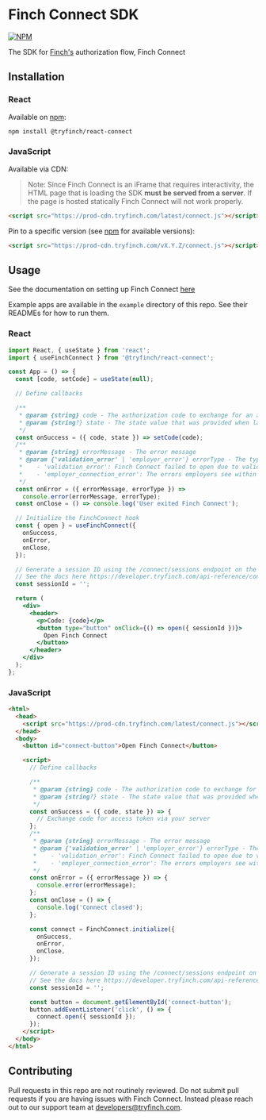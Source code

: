 # Finch Connect SDK

[![NPM](https://img.shields.io/npm/v/@tryfinch/react-connect)](https://www.npmjs.com/package/@tryfinch/react-connect)

The SDK for [Finch's](https://developer.tryfinch.com/how-finch-works/quickstart) authorization flow, Finch Connect

## Installation

### React

Available on [npm](https://www.npmjs.com/package/@tryfinch/react-connect):

```bash
npm install @tryfinch/react-connect
```

### JavaScript

Available via CDN:
> Note: Since Finch Connect is an iFrame that requires interactivity, the HTML page that is loading the SDK **must be served from a server**. If the page is hosted statically Finch Connect will not work properly.

```html
<script src="https://prod-cdn.tryfinch.com/latest/connect.js"></script>
```

Pin to a specific version (see [npm](https://www.npmjs.com/package/@tryfinch/react-connect) for available versions):

```html
<script src="https://prod-cdn.tryfinch.com/vX.Y.Z/connect.js"></script>
```

## Usage

See the documentation on setting up Finch Connect [here](https://developer.tryfinch.com/implementation-guide/Connect/Create-Account)

Example apps are available in the `example` directory of this repo. See their READMEs for how to run them.

### React

```jsx
import React, { useState } from 'react';
import { useFinchConnect } from '@tryfinch/react-connect';

const App = () => {
  const [code, setCode] = useState(null);

  // Define callbacks

  /**
   * @param {string} code - The authorization code to exchange for an access token
   * @param {string?} state - The state value that was provided when launching Connect
   */
  const onSuccess = ({ code, state }) => setCode(code);
  /**
   * @param {string} errorMessage - The error message
   * @param {'validation_error' | 'employer_error'} errorType - The type of error
   *    - 'validation_error': Finch Connect failed to open due to validation error
   *    - 'employer_connection_error': The errors employers see within the Finch Connect flow
   */
  const onError = ({ errorMessage, errorType }) =>
    console.error(errorMessage, errorType);
  const onClose = () => console.log('User exited Finch Connect');

  // Initialize the FinchConnect hook
  const { open } = useFinchConnect({
    onSuccess,
    onError,
    onClose,
  });

  // Generate a session ID using the /connect/sessions endpoint on the Finch API
  // See the docs here https://developer.tryfinch.com/api-reference/connect/new-session#create-a-new-connect-session
  const sessionId = '';

  return (
    <div>
      <header>
        <p>Code: {code}</p>
        <button type="button" onClick={() => open({ sessionId })}>
          Open Finch Connect
        </button>
      </header>
    </div>
  );
};
```

### JavaScript

```html
<html>
  <head>
    <script src="https://prod-cdn.tryfinch.com/latest/connect.js"></script>
  </head>
  <body>
    <button id="connect-button">Open Finch Connect</button>

    <script>
      // Define callbacks

      /**
       * @param {string} code - The authorization code to exchange for an access token
       * @param {string?} state - The state value that was provided when launching Connect
       */
      const onSuccess = ({ code, state }) => {
        // Exchange code for access token via your server
      };
      /**
       * @param {string} errorMessage - The error message
       * @param {'validation_error' | 'employer_error'} errorType - The type of error
       *    - 'validation_error': Finch Connect failed to open due to validation error
       *    - 'employer_connection_error': The errors employers see within the Finch Connect flow
       */
      const onError = ({ errorMessage }) => {
        console.error(errorMessage);
      };
      const onClose = () => {
        console.log('Connect closed');
      };

      const connect = FinchConnect.initialize({
        onSuccess,
        onError,
        onClose,
      });

      // Generate a session ID using the /connect/sessions endpoint on the Finch API
      // See the docs here https://developer.tryfinch.com/api-reference/connect/new-session#create-a-new-connect-session
      const sessionId = '';

      const button = document.getElementById('connect-button');
      button.addEventListener('click', () => {
        connect.open({ sessionId });
      });
    </script>
  </body>
</html>
```

## Contributing

Pull requests in this repo are not routinely reviewed. Do not submit pull requests if you are having issues with Finch Connect. Instead please reach out to our support team at developers@tryfinch.com.
